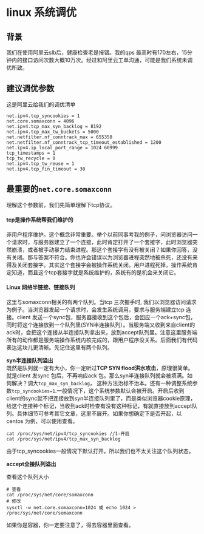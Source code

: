 # linux 系统调优

## 背景

我们在使用阿里云slb后，健康检查老是报错。我的qps 最高时有170左右，15分钟内的接口访问次数大概10万次。经过和阿里云工单沟通，可能是我们系统未调优所致。

## 建议调优参数

这是阿里云给我们的调优清单

```
net.ipv4.tcp_syncookies = 1
net.core.somaxconn = 4096
net.ipv4.tcp_max_syn_backlog = 8192
net.ipv4.tcp_max_tw_buckets = 5000
net.netfilter.nf_conntrack_max = 655350
net.netfilter.nf_conntrack_tcp_timeout_established = 1200
net.ipv4.ip_local_port_range = 1024 60999
tcp_timestamps = 1
tcp_tw_recycle = 0
net.ipv4.tcp_tw_reuse = 1
net.ipv4.tcp_fin_timeout = 30
```

## 最重要的`net.core.somaxconn`

理解这个参数前，我们先简单理解下tcp协议。

#### tcp是操作系统帮我们维护的

非用户程序维护。这个概念非常重要。举个以前同事考我的例子，问浏览器访问一个请求时，与服务器建立了一个连接，此时肯定打开了一个套接字，此时浏览器突然崩溃，或者被手动暴力结束进程。那这个套接字有没有被关闭？如果你回答，没有关闭。那与答案不符合。你也许会错误以为浏览器进程突然地被杀死，还没有来得及关闭套接字。其实这个套接字会被操作系统关闭。用户进程死掉，操作系统肯定知道，而且这个tcp套接字就是系统维护的，系统有的是机会来关闭它。

#### Linux 网络半链接、链接队列

这里与somaxconn相关的有两个队列。当tcp 三次握手时, 我们以浏览器访问请求为例子。当浏览器发起一个请求时，会发生系统调用，要求与服务端建立tcp 连接。client 发送一个sync包，服务器接收到这个包后，会回应一个ack+sync包，同时将这个连接放到一个队列里\(SYN半连接队列）。当服务端又收到来自client的ack时，会把这个连接从半连接队列拿出来，放到accept队列里。注意这里服务端所有的动作都是服务端操作系统内核完成的，跟用户程序没关系。后面我们有代码表达这块儿更清晰。先记住这里有两个队列。

**syn半连接队列溢出**  
既然是队列就一定有大小，你一定听过**TCP SYN flood洪水攻击**，原理很简单。就是client 发sync 包后，不再响应ack 包。那么syn半连接队列就会被填满。如何解决？调大`tcp_max_syn_backlog`， 这种方法治标不治本。还有一种调整系统参数`tcp_syncookies=1`.一般情况下，这个系统参数默认会被开启。开启后收到client的sync就不把连接放到syn半连接队列里了，而是类似浏览器cookie原理，给这个连接种个标记，当收到ack时检查有没有这种标记，有就直接放到accept队列。具体细节可参考其它文章，这里不展开。如果你想确定下是否开起，以centos 为例，可以使用查看。

```
cat /proc/sys/net/ipv4/tcp_syncookies //1-开启
cat /proc/sys/net/ipv4/tcp_max_syn_backlog
```

由于tcp\_syncookies一般情况下默认打开，所以我们也不太关注这个队列状态。

**accept全接队列溢出**

查看这个队列大小

```
# 查看
cat /proc/sys/net/core/somaxconn 
# 修改
sysctl -w net.core.somaxconn=1024 或 echo 1024 > /proc/sys/net/core/somaxconn
```

如果你是容器，你一定要注意了，得去容器里面查看。


